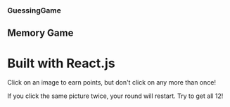 ### GuessingGame

## Memory Game

# Built with React.js

Click on an image to earn points, but don't click on any more than once!

If you click the same picture twice, your round will restart. Try to get all 12!